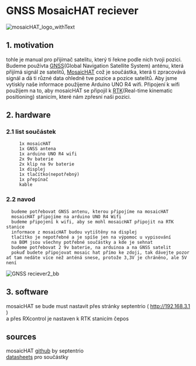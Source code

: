 # GNSS MosaicHAT reciever
![mosaicHAT_logo_withText](https://github.com/user-attachments/assets/fa5d2720-5744-4d43-ac49-5d1017e8f0d1)

## 1. motivation
tohle je manual pro přijímač satelitu, který ti řekne podle nich tvoji pozici. Budeme používta [GNSS](https://en.wikipedia.org/wiki/Satellite_navigation)(Global Navigation Satellite System) anténu, která přijímá signál ze satelitů, [MosaicHAT](https://github.com/septentrio-gnss/mosaicHAT/tree/master) což je součástka, která ti zpracovává signál a dá ti různé data ohledně tve pozice a pozice satelitů. Aby jsme vytiskly naše informace použijeme Arduino UNO R4 wifi. Připojení k wifi použijem na to, aby mosaicHAT se připojil k [RTK](https://en.wikipedia.org/wiki/Real-time_kinematic_positioning)(Real-time kinematic positioning) stanicím, které nám zpřesní naši pozici.

## 2. hardware
   ### 2.1 list součástek
         1x mosaicHAT
         1x GNSS antena
         1x arduino UNO R4 wifi
         2x 9v baterie
         2x klip na 9v baterie
         1x displej
         1x tlačítko(nepotřebný)
         1x přepínač
         kable
   ### 2.2 navod   
      budeme potřebovat GNSS antenu, kterou připojíme na mosaicHAT
      mosaicHAT připojíme na arduino UNO R4 Wifi
      budeme připojení k wifi, aby se mohl mosaicHAT připojit na RTK stanice
      informace z mosaicHAT budou vytištěny na displej
      tlačítko je nepotřebné a je spíše jen na výpomoc u vypisování
      na BOM jsou všechny potřebné součástky a kde je sehnat
      budeme potřebovat 2 9v baterie, na arduinoa a na GNSS satelit
      pokuď budete připojovat mosaic hat přímo ke zdoji, tak dávejte pozor ať tam nedáte více než anténá snese, protože 3,3V je chráněno, ale 5V není
![GNSS reciever2_bb](https://github.com/user-attachments/assets/091bfd6d-fe38-4b7f-b4d9-f5461a4b392f)

## 3. software

   mosaicHAT se bude must nastavit přes stránky septentrio ( http://192.168.3.1 ) \
   a přes RXcontrol je nastaven k RTK stanicím čepos

## sources
   mosaicHAT [github](https://github.com/septentrio-gnss/mosaicHAT) by septentrio\
   [datasheets](https://github.com/demeterA1/mosaicHAT-reciever/blob/main/datasheets/datasheets.md) pro součástky
   

